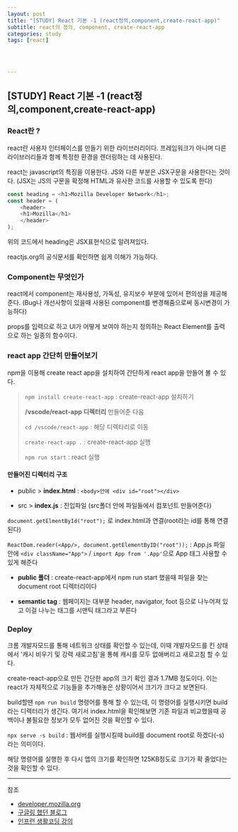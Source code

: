 ```yaml
---
layout: post
title: "[STUDY] React 기본 -1 (react정의,component,create-react-app)"
subtitle: react의 정의, component, create-react-app
categories: study
tags: [react]




---
```


## [STUDY] React 기본 -1 (react정의,component,create-react-app)

### React란 ? 

react란 사용자 인터페이스를 만들기 위한 라이브러리이다. 프레임워크가 아니며 다른 라이브러리들과 함께 특정한 환경을 렌더링하는 데 사용된다.

react는 javascript의 특징을 이용한다. JS와 다른 부분은 JSX구문을 사용한다는 것이다. (JSX는 JS의 구문을 확정해 HTML과 유사한 코드를 사용할 수 있도록 한다)

```javascript
const heading = <h1>Mozilla Developer Network</h1>;
const header = (
    <header>
    <h1>Mozilla</h1>
    </header>
);
```

위의 코드에서 heading은 JSX표현식으로 알려져있다.

reactjs.org의 공식문서를 확인하면 쉽게 이해가 가능하다.

### Component는 무엇인가

react에서 component는 재사용성, 가독성, 유지보수 부분에 있어서 편의성을 제공해준다. (Bug나 개선사항이 있을때 사용된 component를 변경해줌으로써 동시변경이 가능하다)

props를 입력으로 하고 UI가 어떻게 보여야 하는지 정의하는 React Element를 출력으로 하는 일종의 함수이다.

### react app 간단히 만들어보기

npm을 이용해 create react app을 설치하여 간단하게 react app을 만들어 볼 수 있다.

> `npm install create-react-app` : create-react-app 설치하기
>
> **/vscode/react-app 디렉터리** 만들어준 다음
>
> `cd /vscode/react-app` : 해당 디렉타리로 이동
>
> `create-react-app .` : create-react-app 실행
>
> `npm run start` : react 실행

#### 만들어진 디렉터리 구조

- public > **index.html** : `<body>안에 <div id="root"></div>`

- src > **index.js** : 진입파일 (src폴더 안에 파일들에서 컴포넌트 만들어준다)

`document.getElmentById("root");` 로 index.html과 연결(root라는 id를 통해 연결된다)

`ReactDom.reader(<App/>, document.getElementByID("root"));` : App.js 파일 안에 `<div className="App">` / `import App from '.App'`으로 App 태그 사용할 수 있게 해준다

- **public 폴더** : create-react-app에서 npm run start 했을때 파일을 찾는 document root 디렉터리이다

- **semantic tag** : 웹페이지는 대부분 header, navigator, foot 등으로 나누어져 있고 이걸 나누는 태그를 시맨틱 태그라고 부른다



### Deploy

크롬 개발자모드를 통해 네트워크 상태를 확인할 수 있는데, 이때 개발자모드를 킨 상태에서 '캐시 비우기 및 강력 새로고침'을 통해 캐시를 모두 없애버리고 새로고침 할 수 있다.

create-react-app으로 만든 간단한 app의 크기 확인 결과 1.7MB 정도이다. 이는 react가 자체적으로 기능들을 추가해놓은 상황이어서 크기가 크다고 보면된다.

build할땐 `npm run build` 명령어를 통해 할 수 있는데, 이 명령어를 실행시키면 build 라는 디렉터리가 생긴다. 여기서 index.html을 확인해보면 기존 파일과 비교했을때 공백이나 불필요한 정보가 모두 없어진 것을 확인할 수 있다.

`npx serve -s build` : 웹서버를 실행시킬때 build를 document root로 하겠다(-s) 라는 의미이다.

해당 명령어를 실행한 후 다시 앱의 크기를 확인하면 125KB정도로 크기가 확 줄었다는 것을 확인할 수 있다.







---

참조
- [developer.mozilla.org](https://developer.mozilla.org/ko/docs/Learn/Tools_and_testing/Client-side_JavaScript_frameworks/React_getting_started)
- [구글링 했던 블로그](https://medium.com/little-big-programming/react%EC%9D%98-%EA%B8%B0%EB%B3%B8-%EC%BB%B4%ED%8F%AC%EB%84%8C%ED%8A%B8%EB%A5%BC-%EC%95%8C%EC%95%84%EB%B3%B4%EC%9E%90-92c923011818)
- [인프런 생활코딩 강의](https://www.inflearn.com/course/react-%EC%83%9D%ED%99%9C%EC%BD%94%EB%94%A9/dashboard)
